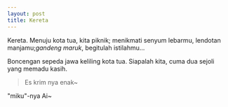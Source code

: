```yaml
---
layout: post
title: Kereta
---
```


Kereta. Menuju kota tua, kita piknik; menikmati senyum lebarmu, lendotan manjamu;*gandeng maruk*, begitulah istilahmu...

Boncengan sepeda jawa keliling kota tua. Siapalah kita, cuma dua sejoli yang memadu kasih.

> Es krim nya enak~

"miku"-nya Ai~